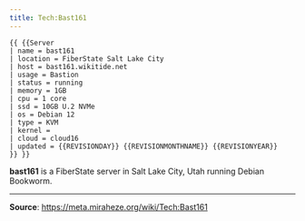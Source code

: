 ```yaml
---
title: Tech:Bast161
---
```


```
{{ {{Server
| name = bast161
| location = FiberState Salt Lake City
| host = bast161.wikitide.net
| usage = Bastion
| status = running
| memory = 1GB
| cpu = 1 core
| ssd = 10GB U.2 NVMe
| os = Debian 12
| type = KVM
| kernel =
| cloud = cloud16
| updated = {{REVISIONDAY}} {{REVISIONMONTHNAME}} {{REVISIONYEAR}}
}} }}
```

**bast161** is a FiberState server in Salt Lake City, Utah running Debian Bookworm.

----
**Source**: https://meta.miraheze.org/wiki/Tech:Bast161